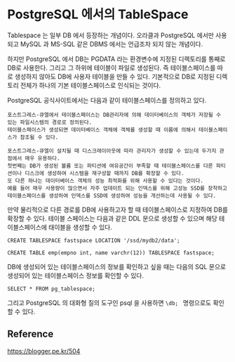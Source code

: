 # PostgreSQL 에서의 TableSpace

Tablespace 는 일부 DB 에서 등장하는 개념이다. 오라클과 PostgreSQL 에서만 사용되고 MySQL 과 MS-SQL 같은 DBMS 에서는 언급조차 되지 않는 개념이다.

하지만 PostgreSQL 에서 DB는 PGDATA 라는 환경변수에 지정된 디렉토리를 통째로 DB로 사용한다. 그리고 그 하위에 테이블이 파일로 생성된다. 
즉 테이블스페이스를 따로 생성하지 않아도 DB에 사용자 테이블을 만들 수 있다. 기본적으로 DB로 지정된 디렉토리 전체가 하나의 기본 테이블스페이스로 인식되는 것이다.

PostgreSQL 공식사이트에서는 다음과 같이 테이블스페이스를 정의하고 있다.

```
포스트그레스-큐엘에서 테이블스페이스는 DB관리자에 의해 데이터베이스의 객체가 저장될 수 있는 파일시스템의 경로로 정의된다. 
테이블스페이스가 생성되면 데이터베이스 객체에 객체를 생성할 때 이름에 의해서 테이블스페이스가 참조될 수 있다.

포스트그레스-큐엘이 설치될 때 디스크레이아웃에 따라 관리자가 생성할 수 있는데 두가지 관점에서 매우 유용하다. 
첫번째는 DB가 생성된 볼륨 또는 파티션에 여유공간이 부족할 때 테이블스페이스를 다른 파티션이나 디스크에 생성하여 시스템을 재구성할 때까지 DB를 확장할 수 있다. 
또 다른 하나는 데이터베이스 객체의 성능 최적화를 위해 사용할 수 있다는 것이다. 
예를 들어 매우 사용량이 많으면서 자주 업데이트 되는 인덱스를 위해 고성능 SSD를 장착하고테이블스페이스를 생성하여 인덱스를 SSD에 생성하여 성능을 개선하는데 사용될 수 있다.
```

만약 물리적으로 다른 경로를 DB에 사용하고자 할 때 테이블스페이스로 지정하여 DB를 확장할 수 있다. 테이블 스페이스는 다음과 같은 DDL 문으로 생성할 수 있으며 해당 테이블스페이스에 태이블을 생성할 수 있다.

```postgresql
CREATE TABLESPACE fastspace LOCATION '/ssd/mydb2/data';

CREATE TABLE emp(empno int, name varchr(12)) TABLESPACE fastspace;
```

DB에 생성되어 있는 테이블스페이스의 정보를 확인하고 싶을 때는 다음의 SQL 문으로 생성되어 있는 테이블스페이스 정보를 확인할 수 있다.

```postgresql
SELECT * FROM pg_tablespace;
```

그리고 PostgreSQL 의 대화형 질의 도구인 psql 을 사용하면 ```\db; ``` 명령으로도 확인할 수 있다.

## Reference

https://blogger.pe.kr/504